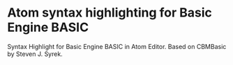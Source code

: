# Atom syntax highlighting for Basic Engine BASIC

Syntax Highlight for Basic Engine BASIC in Atom Editor.
Based on CBMBasic by Steven J. Syrek.
